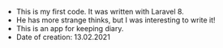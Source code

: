 - This is my first code. It was written with Laravel 8.
- He has more strange thinks, but I was interesting to write it!
- This is an app for keeping diary.
- Date of creation: 13.02.2021
